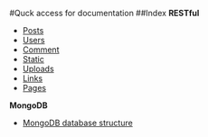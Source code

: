 #Quck access for documentation
##Index
**RESTful**
* [Posts](restful/posts.md)
* [Users](restful/users.md)
* [Comment](restful/comments.md)
* [Static](restful/comments.md)
* [Uploads](restful/uploads.md)
* [Links](restful/links.md)
* [Pages](restful/pages.md)

**MongoDB**
* [MongoDB database structure](db/mongodb_spec.md)
